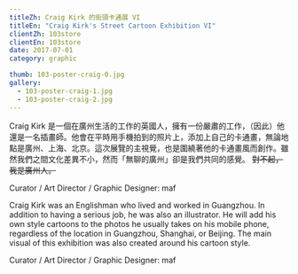 ```yaml
---
titleZh: Craig Kirk 的街頭卡通展 VI
titleEn: "Craig Kirk's Street Cartoon Exhibition VI"
clientZh: 103store
clientEn: 103store
date: 2017-07-01
category: graphic

thumb: 103-poster-craig-0.jpg
gallery:
  - 103-poster-craig-1.jpg
  - 103-poster-craig-2.jpg
---
```


Craig Kirk 是一個在廣州生活的工作的英國人，擁有一份嚴肅的工作，（因此）他還是一名插畫師。他會在平時用手機拍到的照片上，添加上自己的卡通畫，無論地點是廣州、上海、北京。這次展覽的主視覺，也是圍繞著他的卡通畫風而創作。雖然我們之間文化差異不小，然而「無聊的廣州」卻是我們共同的感覺。 ~~對不起，我是廣州人。~~

Curator / Art Director / Graphic Designer: maf

<!-- lang -->

Craig Kirk was an Englishman who lived and worked in Guangzhou. In addition to having a serious job, he was also an illustrator. He will add his own style cartoons to the photos he usually takes on his mobile phone, regardless of the location in Guangzhou, Shanghai, or Beijing. The main visual of this exhibition was also created around his cartoon style.

Curator / Art Director / Graphic Designer: maf
